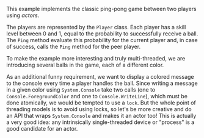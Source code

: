This example implements the classic ping-pong game between two players using *actors*.

The players are represented by the `Player` class. Each player has a skill level between 0 and 1, equal to the probability to successfully
receive a ball. The `Ping` method evaluate this probability for the current player and, in case of success, calls the `Ping` method for the peer player.

To make the example more interesting and truly multi-threaded, we are introducing several balls in the game, each of a different color.

As an additional funny requirement, we want to display a colored message to the console every time a player handles the ball. Since writing a message in a given color using
`System.Console` take two calls (one to `Console.ForegroundColor` and one to `Console.WriteLine`), which must be done atomically, we would be tempted to use a `lock`. But the
whole point of threading models is to avoid using locks, so let's be more creative and do an API that wraps `System.Console` and makes it an actor too! This is actually
a very good idea: any intrinsically single-threaded device or "process" is a good candidate for an actor.
